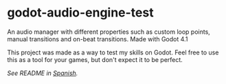 # godot-audio-engine-test

An audio manager with different properties such as custom loop points, manual transitions and on-beat transitions. Made with Godot 4.1

This project was made as a way to test my skills on Godot. Feel free to use this as a tool for your games, but don't expect it to be perfect.

_See README in [Spanish](README.es.md)._
